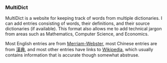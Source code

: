 ### MultiDict

MultiDict is a website for keeping track of words from multiple dictionaries. I can add entries consisting of words, their definitions, and their source dictionaries (if available). This format also allows me to add technical jargon from areas such as Mathematics, Computer Science, and Economics.

Most English entries are from [Merriam-Webster](https://www.merriam-webster.com/), most Chinese entries are from [漢典](https://www.zdic.net/), and most other entries have links to [Wikipedia](Main_Page), which usually contains information that is accurate though somewhat abstruse.